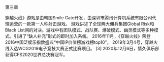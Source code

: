 第三章

穿越火线》游戏是由韩国Smile Gate开发，由深圳市腾讯计算机系统有限公司代理运营的一款第一人称射击游戏。
游戏讲述了全球两大佣兵集团Global Risk和Black List间的对决。游戏中有团队模式、战队赛、爆破模式、幽灵模式等多种模式。引进了“缺人补充”形式的即时加入系统。
2016年11月，《穿越火线》荣登2016中国泛娱乐指数盛典“中国IP价值榜游戏榜top10”。 
2019年3月4号，穿越火线入选WCG2019电子竞技大赛正式比赛项目。 [3]  2020年12月6日，情久俱乐部获得CFS2020世界总决赛冠军。
